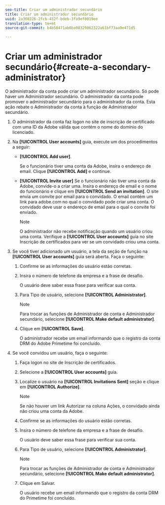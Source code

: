 ```yaml
---
seo-title: Criar um administrador secundário
title: Criar um administrador secundário
uuid: 2a360226-2fcb-432f-bdeb-3fa9ef0019ee
translation-type: tm+mt
source-git-commit: b4b50471ab0ba98329862322a61bf73aa9e471d5

---
```



# Criar um administrador secundário{#create-a-secondary-administrator}

O administrador da conta pode criar um administrador secundário. Só pode haver um Administrador secundário. O administrador da conta pode promover o administrador secundário para o administrador da conta. Esta ação rebate o Administrador da conta à função de Administrador secundário.

1. O administrador da conta faz logon no site de inscrição de certificado com uma ID da Adobe válida que contém o nome do domínio do licenciado.
1. Na **[!UICONTROL User accounts]** guia, execute um dos procedimentos a seguir:

   * **[!UICONTROL Add user]**.

      Se o funcionário tiver uma conta da Adobe, insira o endereço de email. Clique **[!UICONTROL Add]** e continue.

   * **[!UICONTROL Invite user]** Se o funcionário não tiver uma conta da Adobe, convide-o a criar uma. Insira o endereço de email e o nome do funcionário e clique em **[!UICONTROL Send an invitation]**. O site envia um convite por email para o convidado. O email contém um link para adobe.com no qual o convidado pode criar uma conta. O convidado deve usar o endereço de email para o qual o convite foi enviado.

      >[!NOTE]
      >
      >O administrador não recebe notificação quando um usuário criou uma conta. Verifique a **[!UICONTROL User accounts]** guia no site Inscrição de certificados para ver se um convidado criou uma conta.

1. Se você tiver adicionado um usuário, a tela da seção de função na **[!UICONTROL User accounts]** guia será aberta. Faça o seguinte:

   1. Confirme se as informações do usuário estão corretas.
   1. Insira o número de telefone da empresa e a frase de desafio.

      O usuário deve saber essa frase para verificar sua conta.
   1. Para Tipo de usuário, selecione **[!UICONTROL Administrator]**.

      >[!NOTE]
      >
      >Para trocar as funções de Administrador de conta e Administrador secundário, selecione **[!UICONTROL Make default administrator]**.

   1. Clique em **[!UICONTROL Save]**.

      O administrador recebe um email informando que o registro da conta DRM do Adobe Primetime foi concluído.

1. Se você convidou um usuário, faça o seguinte:

   1. Faça logon no site de Inscrição de certificados.
   1. Selecione a **[!UICONTROL User accounts]** guia.
   1. Localize o usuário na **[!UICONTROL Invitations Sent]** seção e clique em **[!UICONTROL Authorize]**.

      >[!NOTE]
      >
      >Se não houver um link Autorizar na coluna Ações, o convidado ainda não criou uma conta da Adobe.

   1. Confirme se as informações do usuário estão corretas.
   1. Insira o número de telefone da empresa e a frase de desafio.

      O usuário deve saber essa frase para verificar sua conta.
   1. Para Tipo de usuário, selecione **[!UICONTROL Administrator]**.

      >[!NOTE]
      >
      >Para trocar as funções de Administrador de conta e Administrador secundário, selecione **[!UICONTROL Make default administrator]**.

   1. Clique em Salvar.

      O usuário recebe um email informando que o registro da conta DRM do Primetime foi concluído.

